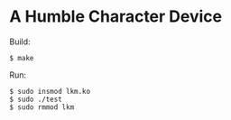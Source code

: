 # A Humble Character Device

Build:
```
$ make
```

Run:
```
$ sudo insmod lkm.ko
$ sudo ./test
$ sudo rmmod lkm
```